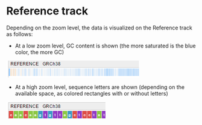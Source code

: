 # Reference track
Depending on the zoom level, the data is visualized on the Reference track as follows:
* At a low zoom level, GC content is shown (the more saturated is the blue color, the more GC)

![NGB GUI](images/tracks-reference-1.png)

* At a high zoom level, sequence letters are shown (depending on the available space, as colored rectangles with or without letters)

![NGB GUI](images/tracks-reference-2.png)
